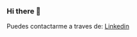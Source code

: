 ### Hi there 👋

<!--
**rmejias01/rmejias01** is a ✨ _special_ ✨ repository because its `README.md` (this file) appears on your GitHub profile.-->

Puedes contactarme a traves de:
[Linkedin](https://www.linkedin.com/in/alejandramejias/)
